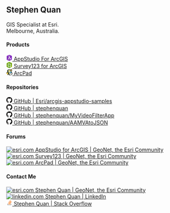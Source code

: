 ## Stephen Quan

GIS Specialist at Esri.  
Melbourne, Australia.  

#### Products

[![appstudio.arcgis.com](images/AppStudio-16x16.png) AppStudio For ArcGIS](https://appstudio.arcgis.com)  
[![survey123.arcgis.com](images/Survey123-16x16.png) Survey123 for ArcGIS](https://survey123.arcgis.com)  
[![esri.com](images/ArcPad_mobile16x16.png) ArcPad](https://www.esri.com/en-us/arcgis/products/arcpad/overview)  

#### Repositories

[![github.com](images/GitHub-16x16.png) GitHub \| Esri/arcgis-appstudio-samples ](https://github.com/Esri/arcgis-appstudio-samples)  
[![github.com](images/GitHub-16x16.png) GitHub \| stephenquan ](https://github.com/stephenquan)  
[![github.com](images/GitHub-16x16.png) GitHub \| stephenquan/MyVideoFilterApp ](https://github.com/stephenquan/MyVideoFilterApp)  
[![github.com](images/GitHub-16x16.png) GitHub \| stephenquan/AAMVAtoJSON ](https://github.com/stephenquan/AAMVAtoJSON)  

#### Forums

[![esri.com](https://assets2.jiveon.com/core/2018.16.0.0.11dadcc/images/jive-icon-blog-12x12.png) AppStudio for ArcGIS \| GeoNet, the Esri Community](https://community.esri.com/groups/appstudio)  
[![esri.com](https://assets2.jiveon.com/core/2018.16.0.0.11dadcc/images/jive-icon-blog-12x12.png) Survey123 \| GeoNet, the Esri Community](https://community.esri.com/groups/survey123)  
[![esri.com](https://assets2.jiveon.com/core/2018.16.0.0.11dadcc/images/jive-icon-blog-12x12.png) ArcPad \| GeoNet, the Esri Community](https://community.esri.com/community/gis/applications/arcpad/content)  

#### Contact Me

[![esri.com](https://community.esri.com/resources/images/palette-1016/faviconImage-1553176046682-favicon.ico) Stephen Quan \| GeoNet, the Esri Community](https://community.esri.com/people/SQuan-esristaff)  
[![linkedin.com](https://linkedin.com/favicon.ico) Stephen Quan \| LinkedIn](https://www.linkedin.com/in/stephen-quan-b2b44636)  
[![stackoverflow.com](images/StackOverflow-16x16.png) Stephen Quan \| Stack Overflow](https://stackoverflow.com/users/881441/stephen-quan/)  
